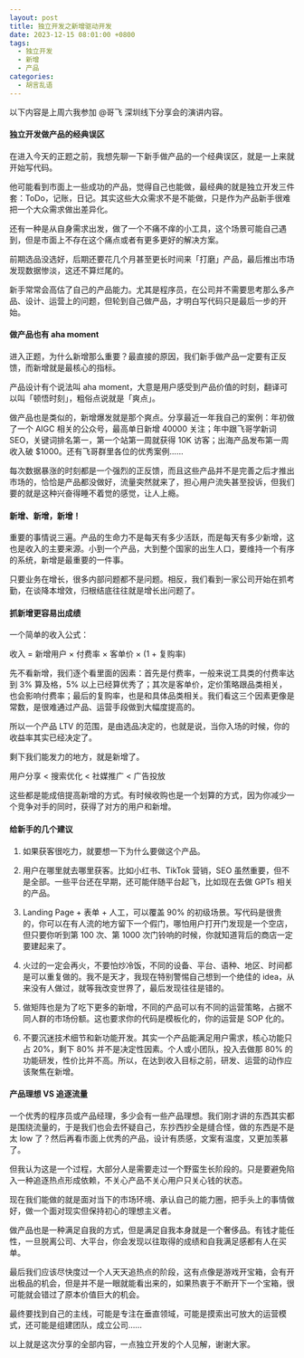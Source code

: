 ```yaml
---
layout: post
title: 独立开发之新增驱动开发
date: 2023-12-15 08:01:00 +0800
tags:
  - 独立开发
  - 新增
  - 产品
categories:
  - 胡言乱语
---
```


以下内容是上周六我参加 @哥飞 深圳线下分享会的演讲内容。

<!--more-->

#### 独立开发做产品的经典误区

在进入今天的正题之前，我想先聊一下新手做产品的一个经典误区，就是一上来就开始写代码。

他可能看到市面上一些成功的产品，觉得自己也能做，最经典的就是独立开发三件套：ToDo，记账，日记。其实这些大众需求不是不能做，只是作为产品新手很难把一个大众需求做出差异化。

还有一种是从自身需求出发，做了一个不痛不痒的小工具，这个场景可能自己遇到，但是市面上不存在这个痛点或者有更多更好的解决方案。

前期选品没选好，后期还要花几个月甚至更长时间来「打磨」产品，最后推出市场发现数据惨淡，这还不算烂尾的。

新手常常会高估了自己的产品能力。尤其是程序员，在公司并不需要思考那么多产品、设计、运营上的问题，但轮到自己做产品，才明白写代码只是最后一步的开始。

#### 做产品也有 aha moment

进入正题，为什么新增那么重要？最直接的原因，我们新手做产品一定要有正反馈，而新增就是最核心的指标。

产品设计有个说法叫 aha moment，大意是用户感受到产品价值的时刻，翻译可以叫「顿悟时刻」，粗俗点说就是「爽点」。

做产品也是类似的，新增爆发就是那个爽点。分享最近一年我自己的案例：年初做了一个 AIGC 相关的公众号，最高单日新增 40000 关注；年中跟飞哥学新词 SEO，关键词排名第一，第一个站第一周就获得 10K 访客；出海产品发布第一周收入破 $1000。还有飞哥群里各位的优秀案例……

每次数据暴涨的时刻都是一个强烈的正反馈，而且这些产品并不是完善之后才推出市场的，恰恰是产品都没做好，流量突然就来了，担心用户流失甚至投诉，但我们要的就是这种兴奋得睡不着觉的感觉，让人上瘾。

#### 新增、新增，新增！

重要的事情说三遍。产品的生命力不是每天有多少活跃，而是每天有多少新增，这也是收入的主要来源。小到一个产品，大到整个国家的出生人口，要维持一个有序的系统，新增是最重要的一件事。

只要业务在增长，很多内部问题都不是问题。相反，我们看到一家公司开始在抓考勤，在谈降本增效，归根结底往往就是增长出问题了。

#### 抓新增更容易出成绩

一个简单的收入公式：

收入 = 新增用户 × 付费率 × 客单价 × (1 + 复购率)

先不看新增，我们逐个看里面的因素：首先是付费率，一般来说工具类的付费率达到 3% 算及格，5% 以上已经算优秀了；其次是客单价，定价策略跟品类相关，也会影响付费率；最后的复购率，也是和具体品类相关。我们看这三个因素更像是常数，是很难通过产品、运营手段做到大幅度提高的。

所以一个产品 LTV 的范围，是由选品决定的，也就是说，当你入场的时候，你的收益率其实已经决定了。

剩下我们能发力的地方，就是新增了。

用户分享 < 搜索优化 < 社媒推广 < 广告投放

这些都是能成倍提高新增的方式。有时候收购也是一个划算的方式，因为你减少一个竞争对手的同时，获得了对方的用户和新增。

#### 给新手的几个建议

1. 如果获客很吃力，就要想一下为什么要做这个产品。

2. 用户在哪里就去哪里获客。比如小红书、TikTok 营销，SEO 虽然重要，但不是全部。一些平台还在早期，还可能伴随平台起飞，比如现在去做 GPTs 相关的产品。

3. Landing Page + 表单 + 人工，可以覆盖 90% 的初级场景。写代码是很贵的，你可以在有人流的地方留下一个假门，哪怕用户打开门发现是一个空店，但只要你听到第 100 次、第 1000 次门铃响的时候，你就知道背后的商店一定要建起来了。

4. 火过的一定会再火，不要怕炒冷饭，不同的设备、平台、语种、地区、时间都是可以重复做的。我不是天才，我现在特别警惕自己想到一个绝佳的 idea，从来没有人做过，就等我改变世界了，最后发现往往是错的。

5. 做矩阵也是为了吃下更多的新增，不同的产品可以有不同的运营策略，占据不同人群的市场份额。这也要求你的代码是模板化的，你的运营是 SOP 化的。

6. 不要沉迷技术细节和新功能开发。其实一个产品能满足用户需求，核心功能只占 20%，剩下 80% 并不是决定性因素。个人或小团队，投入去做那 80% 的功能研发，性价比并不高。所以，在达到收入目标之前，研发、运营的动作应该聚焦在新增。

#### 产品理想 VS 追逐流量

一个优秀的程序员或产品经理，多少会有一些产品理想。我们刚才讲的东西其实都是围绕流量的，于是我们也会去怀疑自己，东抄西抄全是缝合怪，做的东西是不是太 low 了？然后再看市面上优秀的产品，设计有质感，文案有温度，又更加羡慕了。

但我认为这是一个过程，大部分人是需要走过一个野蛮生长阶段的。只是要避免陷入一种追逐热点形成依赖，不关心产品不关心用户只关心钱的状态。

现在我们能做的就是面对当下的市场环境、承认自己的能力圈，把手头上的事情做好，做一个面对现实但保持初心的理想主义者。

做产品也是一种满足自我的方式，但是满足自我本身就是一个奢侈品。有钱才能任性，一旦脱离公司、大平台，你会发现以往取得的成绩和自我满足感都有人在买单。

最后我们应该尽快度过一个人天天追热点的阶段，这有点像是游戏开宝箱，会有开出极品的机会，但是并不是一眼就能看出来的，如果热衷于不断开下一个宝箱，很可能就会错过了原本价值巨大的机会。

最终要找到自己的主线，可能是专注在垂直领域，可能是摸索出可放大的运营模式，还可能是组建团队，成立公司……

以上就是这次分享的全部内容，一点独立开发的个人见解，谢谢大家。
